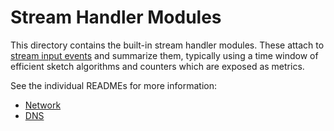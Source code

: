 # Stream Handler Modules

This directory contains the built-in stream handler modules. These attach to [stream input events](/src/inputs) and
summarize them, typically using a time window of efficient sketch algorithms and counters which are exposed as metrics.

See the individual READMEs for more information:

* [Network](net/README.md)
* [DNS](dns/README.md)
